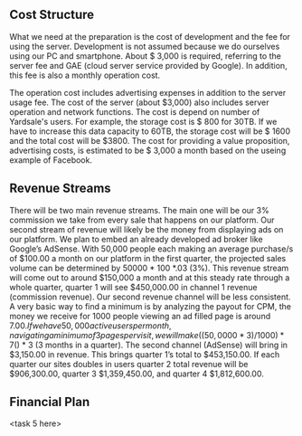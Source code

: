 ## Cost Structure
What we need at the preparation is the cost of development and the fee for using the server. Development is not assumed because we do ourselves using our PC and smartphone. About $ 3,000 is required, referring to the server fee and GAE (cloud server service provided by Google). In addition, this fee is also a monthly operation cost.

The operation cost includes advertising expenses in addition to the server usage fee. The cost of the server (about $3,000) also includes server operation and network functions. The cost is depend on number of Yardsale's users. For example, the storage cost is $ 800 for 30TB. If we have to increase this data capacity to 60TB, the storage cost will be $ 1600 and the total cost will be $3800. The cost for providing a value proposition, advertising costs, is estimated to be $ 3,000 a month based on the useing example of Facebook.

## Revenue Streams
There will be two main revenue streams. The main one will be our 3% commission we take from every sale that happens on our platform. Our second stream of revenue will likely be the money from displaying ads on our platform. We plan to embed an already developed ad broker like Google’s AdSense. With 50,000 people each making an average purchase/s of $100.00 a month on our platform in the first quarter, the projected sales volume can be determined by 50000 * 100 *.03 (3%). This revenue stream will come out to around $150,000 a month and at this steady rate through a whole quarter, quarter 1 will see $450,000.00 in channel 1 revenue (commission revenue). Our second revenue channel will be less consistent. A very basic way to find a minimum is by analyzing the payout for CPM, the money we receive for 1000 people viewing an ad filled page is around $7.00. If we have 50,000 active users per month, navigating a minimum of 3 pages per visit, we will make ((50,0000 * 3) / 1000) * 7 ($) * 3 (3 months in a quarter). The second channel (AdSense) will bring in $3,150.00 in revenue. This brings quarter 1’s total to $453,150.00.  If each quarter our sites doubles in users quarter 2 total revenue will be $906,300.00, quarter 3 $1,359,450.00, and quarter 4 $1,812,600.00.

## Financial Plan
<task 5 here>
